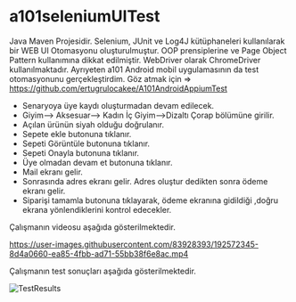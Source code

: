 # a101seleniumUITest

Java Maven Projesidir. Selenium, JUnit ve Log4J kütüphaneleri kullanılarak bir WEB UI Otomasyonu oluşturulmuştur. OOP prensiplerine ve Page Object Pattern kullanımına dikkat edilmiştir. WebDriver olarak ChromeDriver kullanılmaktadır.
Ayrıyeten a101 Android mobil uygulamasının da test otomasyonunu gerçekleştirdim. Göz atmak için => https://github.com/ertugrulocakee/A101AndroidAppiumTest 


- Senaryoya üye kaydı oluşturmadan devam edilecek.
- Giyim--> Aksesuar--> Kadın İç Giyim-->Dizaltı Çorap bölümüne girilir.
- Açılan ürünün siyah olduğu doğrulanır.
- Sepete ekle butonuna tıklanır.
- Sepeti Görüntüle butonuna tıklanır.
- Sepeti Onayla butonuna tıklanır.
- Üye olmadan devam et butonuna tıklanır.
- Mail ekranı gelir.
- Sonrasında adres ekranı gelir. Adres oluştur dedikten sonra ödeme ekranı gelir.
- Siparişi tamamla butonuna tıklayarak, ödeme ekranına gidildiği ,doğru ekrana yönlendiklerini kontrol edecekler.



Çalışmanın videosu aşağıda gösterilmektedir.


https://user-images.githubusercontent.com/83928393/192572345-8d4a0660-ea85-4fbb-ad71-55bb38f6e8ac.mp4



Çalışmanın test sonuçları aşağıda gösterilmektedir.


![TestResults](https://user-images.githubusercontent.com/83928393/192572415-7fe8817a-4d1a-4946-9c09-d475422e8b4a.png)

